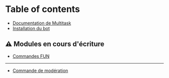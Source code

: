 # Table of contents

* [Documentation de Multitask](README.md)
* [Installation du bot](quick-start.md)

## ⚠ Modules en cours d'écriture

* [Commandes FUN](modules-en-cours-decriture/commandes-fun.md)

***

* [Commande de modération](commande-de-moderation.md)
